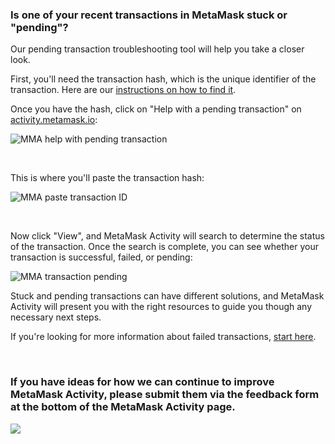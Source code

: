 ### Is one of your recent transactions in MetaMask stuck or "pending"?


Our pending transaction troubleshooting tool will help you take a closer look.


First, you'll need the transaction hash, which is the unique identifier of the transaction. Here are our [instructions on how to find it](https://support.metamask.io/hc/en-us/articles/4413442094235). 


Once you have the hash, click on "Help with a pending transaction" on [activity.metamask.io](https://activity.metamask.io):


  
![MMA help with pending transaction](https://support.metamask.io/hc/article_attachments/13672065422235)


 


This is where you'll paste the transaction hash: 


![MMA paste transaction ID](https://support.metamask.io/hc/article_attachments/13672065233563)


 


Now click "View", and MetaMask Activity will search to determine the status of the transaction. Once the search is complete, you can see whether your transaction is successful, failed, or pending:


![MMA transaction pending](https://support.metamask.io/hc/article_attachments/13757088704795)


Stuck and pending transactions can have different solutions, and MetaMask Activity will present you with the right resources to guide you though any necessary next steps.


If you're looking for more information about failed transactions, [start here](https://support.metamask.io/hc/en-us/articles/4410741657499). 


 


### If you have ideas for how we can continue to improve MetaMask Activity, please submit them via the feedback form at the bottom of the MetaMask Activity page.


![](https://support.metamask.io/hc/article_attachments/13754726450459)

